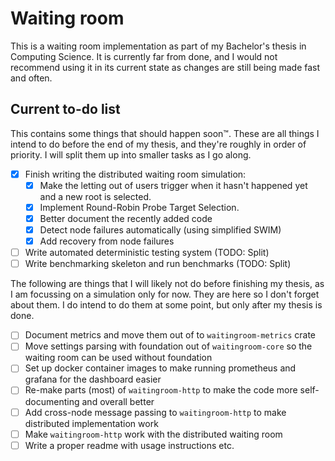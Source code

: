 # Waiting room

This is a waiting room implementation as part of my Bachelor's thesis in Computing Science. It is currently far from done, and I would not recommend using it in its current state as changes are still being made fast and often.

## Current to-do list
This contains some things that should happen soon™. These are all things I intend to do before the end of my thesis, and they're roughly in order of priority. I will split them up into smaller tasks as I go along.
- [x] Finish writing the distributed waiting room simulation:
    - [x] Make the letting out of users trigger when it hasn't happened yet and a new root is selected.
    - [x] Implement Round-Robin Probe Target Selection.
    - [x] Better document the recently added code
    - [x] Detect node failures automatically (using simplified SWIM)
    - [x] Add recovery from node failures
- [ ] Write automated deterministic testing system (TODO: Split)
- [ ] Write benchmarking skeleton and run benchmarks (TODO: Split)

The following are things that I will likely not do before finishing my thesis, as I am focussing on a simulation only for now. They are here so I don't forget about them. I do intend to do them at some point, but only after my thesis is done.
- [ ] Document metrics and move them out of to `waitingroom-metrics` crate
- [ ] Move settings parsing with foundation out of `waitingroom-core` so the waiting room can be used without foundation 
- [ ] Set up docker container images to make running prometheus and grafana for the dashboard easier
- [ ] Re-make parts (most) of `waitingroom-http` to make the code more self-documenting and overall better
- [ ] Add cross-node message passing to `waitingroom-http` to make distributed implementation work
- [ ] Make `waitingroom-http` work with the distributed waiting room
- [ ] Write a proper readme with usage instructions etc.
